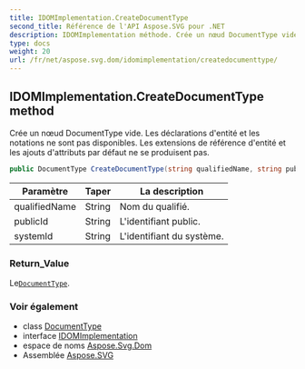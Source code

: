 ```yaml
---
title: IDOMImplementation.CreateDocumentType
second_title: Référence de l'API Aspose.SVG pour .NET
description: IDOMImplementation méthode. Crée un nœud DocumentType vide. Les déclarations dentité et les notations ne sont pas disponibles. Les extensions de référence dentité et les ajouts dattributs par défaut ne se produisent pas.
type: docs
weight: 20
url: /fr/net/aspose.svg.dom/idomimplementation/createdocumenttype/
---
```

## IDOMImplementation.CreateDocumentType method

Crée un nœud DocumentType vide. Les déclarations d'entité et les notations ne sont pas disponibles. Les extensions de référence d'entité et les ajouts d'attributs par défaut ne se produisent pas.

```csharp
public DocumentType CreateDocumentType(string qualifiedName, string publicId, string systemId)
```

| Paramètre | Taper | La description |
| --- | --- | --- |
| qualifiedName | String | Nom du qualifié. |
| publicId | String | L'identifiant public. |
| systemId | String | L'identifiant du système. |

### Return_Value

Le[`DocumentType`](../../documenttype/).

### Voir également

* class [DocumentType](../../documenttype/)
* interface [IDOMImplementation](../)
* espace de noms [Aspose.Svg.Dom](../../idomimplementation/)
* Assemblée [Aspose.SVG](../../../)


